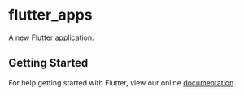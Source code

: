 # flutter_apps

A new Flutter application.

## Getting Started

For help getting started with Flutter, view our online
[documentation](https://flutter.io/).
